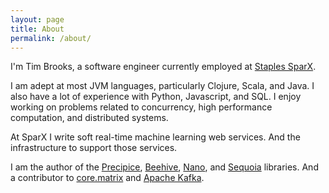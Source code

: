 ```yaml
---
layout: page
title: About
permalink: /about/
---
```


I'm Tim Brooks, a software engineer currently employed at [Staples SparX](http://www.staples-sparx.com/).

I am adept at most JVM languages, particularly Clojure, Scala, and Java. I also have a lot of experience with Python, Javascript, and SQL. I enjoy working on problems related to concurrency, high performance computation, and distributed systems. 

At SparX I write soft real-time machine learning web services. And the infrastructure to support those services.

I am the author of the [Precipice](https://github.com/tbrooks8/Precipice), [Beehive](https://github.com/tbrooks8/Beehive), [Nano](https://github.com/staples-sparx/Nano), and [Sequoia](https://github.com/staples-sparx/Sequoia) libraries. And a contributor to [core.matrix](https://github.com/mikera/core.matrix) and [Apache Kafka](http://kafka.apache.org/).